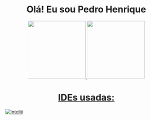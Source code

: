 <div align="center">
  <h1>Olá! Eu sou Pedro Henrique</h1>
</div>  
<div align="center">
  <a href="https://github.com/Pedrohss2">
  <img height="180em" src="https://github-readme-stats.vercel.app/api?username=Pedrohss2&show_icons=true&theme=radical&include_all_commits=true&count_private=true&bg_color=0D1117"/>
  <img height="180em" src="https://github-readme-stats.vercel.app/api/top-langs/?username=Pedrohss2&layout=compact&langs_count=7&theme=onedark&bg_color=0D1117"/>
</div>

 
<div align="center">
  <h1>IDEs usadas:</h1>
</div>  
<div>
    <img alt="Inteliji" src="https://img.shields.io/badge/IntelliJ_IDEA-000000.svg?style=for-the-badge&logo=intellij-idea&logoColor=white" />
 </div> 
